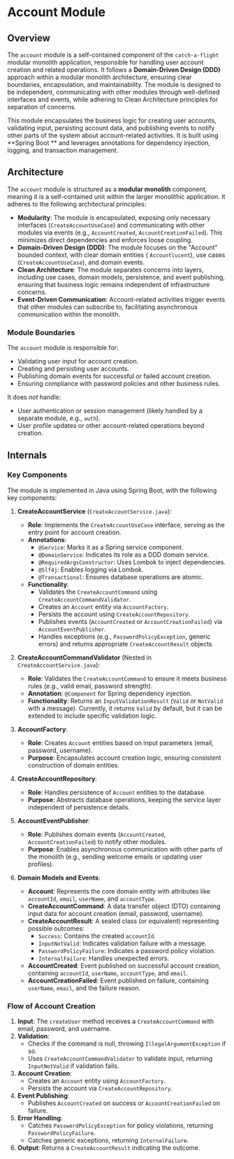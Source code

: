 # Account Module

## Overview

The `account` module is a self-contained component of the `catch-a-flight` modular monolith application, responsible for
handling user account creation and related operations. It follows a **Domain-Driven Design (DDD)** approach within a
modular monolith architecture, ensuring clear boundaries, encapsulation, and maintainability. The module is designed to
be independent, communicating with other modules through well-defined interfaces and events, while adhering to Clean
Architecture principles for separation of concerns.

This module encapsulates the business logic for creating user accounts, validating input, persisting account data, and
publishing events to notify other parts of the system about account-related activities. It is built using **Spring Boot
** and leverages annotations for dependency injection, logging, and transaction management.

## Architecture

The `account` module is structured as a **modular monolith** component, meaning it is a self-contained unit within the
larger monolithic application. It adheres to the following architectural principles:

- **Modularity**: The module is encapsulated, exposing only necessary interfaces (`CreateAccountUseCase`) and
  communicating with other modules via events (e.g., `AccountCreated`, `AccountCreationFailed`). This minimizes direct
  dependencies and enforces loose coupling.
- **Domain-Driven Design (DDD)**: The module focuses on the "Account" bounded context, with clear domain entities (
  `Accountlucent`), use cases (`CreateAccountUseCase`), and domain events.
- **Clean Architecture**: The module separates concerns into layers, including use cases, domain models, persistence,
  and event publishing, ensuring that business logic remains independent of infrastructure concerns.
- **Event-Driven Communication**: Account-related activities trigger events that other modules can subscribe to,
  facilitating asynchronous communication within the monolith.

### Module Boundaries

The `account` module is responsible for:

- Validating user input for account creation.
- Creating and persisting user accounts.
- Publishing domain events for successful or failed account creation.
- Ensuring compliance with password policies and other business rules.

It does *not* handle:

- User authentication or session management (likely handled by a separate module, e.g., `auth`).
- User profile updates or other account-related operations beyond creation.

## Internals

### Key Components

The module is implemented in Java using Spring Boot, with the following key components:

1. **CreateAccountService** (`CreateAccountService.java`):
    - **Role**: Implements the `CreateAccountUseCase` interface, serving as the entry point for account creation.
    - **Annotations**:
        - `@Service`: Marks it as a Spring service component.
        - `@DomainService`: Indicates its role as a DDD domain service.
        - `@RequiredArgsConstructor`: Uses Lombok to inject dependencies.
        - `@Slf4j`: Enables logging via Lombok.
        - `@Transactional`: Ensures database operations are atomic.
    - **Functionality**:
        - Validates the `CreateAccountCommand` using `CreateAccountCommandValidator`.
        - Creates an `Account` entity via `AccountFactory`.
        - Persists the account using `CreateAccountRepository`.
        - Publishes events (`AccountCreated` or `AccountCreationFailed`) via `AccountEventPublisher`.
        - Handles exceptions (e.g., `PasswordPolicyException`, generic errors) and returns appropriate
          `CreateAccountResult` objects.

2. **CreateAccountCommandValidator** (Nested in `CreateAccountService.java`):
    - **Role**: Validates the `CreateAccountCommand` to ensure it meets business rules (e.g., valid email, password
      strength).
    - **Annotation**: `@Component` for Spring dependency injection.
    - **Functionality**: Returns an `InputValidationResult` (`Valid` or `NotValid` with a message). Currently, it
      returns `Valid` by default, but it can be extended to include specific validation logic.

3. **AccountFactory**:
    - **Role**: Creates `Account` entities based on input parameters (email, password, username).
    - **Purpose**: Encapsulates account creation logic, ensuring consistent construction of domain entities.

4. **CreateAccountRepository**:
    - **Role**: Handles persistence of `Account` entities to the database.
    - **Purpose**: Abstracts database operations, keeping the service layer independent of persistence details.

5. **AccountEventPublisher**:
    - **Role**: Publishes domain events (`AccountCreated`, `AccountCreationFailed`) to notify other modules.
    - **Purpose**: Enables asynchronous communication with other parts of the monolith (e.g., sending welcome emails or
      updating user profiles).

6. **Domain Models and Events**:
    - **Account**: Represents the core domain entity with attributes like `accountId`, `email`, `userName`, and
      `accountType`.
    - **CreateAccountCommand**: A data transfer object (DTO) containing input data for account creation (email,
      password, username).
    - **CreateAccountResult**: A sealed class (or equivalent) representing possible outcomes:
        - `Success`: Contains the created `accountId`.
        - `InputNotValid`: Indicates validation failure with a message.
        - `PasswordPolicyFailure`: Indicates a password policy violation.
        - `InternalFailure`: Handles unexpected errors.
    - **AccountCreated**: Event published on successful account creation, containing `accountId`, `userName`,
      `accountType`, and `email`.
    - **AccountCreationFailed**: Event published on failure, containing `userName`, `email`, and the failure reason.

### Flow of Account Creation

1. **Input**: The `createUser` method receives a `CreateAccountCommand` with email, password, and username.
2. **Validation**:
    - Checks if the command is null, throwing `IllegalArgumentException` if so.
    - Uses `CreateAccountCommandValidator` to validate input, returning `InputNotValid` if validation fails.
3. **Account Creation**:
    - Creates an `Account` entity using `AccountFactory`.
    - Persists the account via `CreateAccountRepository`.
4. **Event Publishing**:
    - Publishes `AccountCreated` on success or `AccountCreationFailed` on failure.
5. **Error Handling**:
    - Catches `PasswordPolicyException` for policy violations, returning `PasswordPolicyFailure`.
    - Catches generic exceptions, returning `InternalFailure`.
6. **Output**: Returns a `CreateAccountResult` indicating the outcome.
